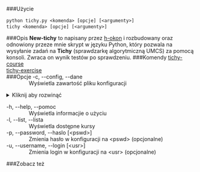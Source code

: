 ###Użycie
```console
python tichy.py <komenda> [opcje] [<argumenty>]
tichy <komenda> [opcje] [<argumenty>]
```
###Opis
**New-tichy** to napisany przez [h-okon](https://github.com/h-okon) i rozbudowany oraz odnowiony przeze mnie skrypt w języku Python, który pozwala na wysyłanie zadań na **Tichy** (sprawdzarkę algorytmiczną UMCS) za pomocą konsoli. Zwraca on wynik testów po sprawdzeniu.
###Komendy
[tichy-course](documentation_course.md)  
[tichy-exercise](documentation_exercise.md)  
###Opcje
-c, --config, --dane  
&nbsp;&nbsp;&nbsp;&nbsp;&nbsp;&nbsp;&nbsp;&nbsp;&nbsp;&nbsp;&nbsp;&nbsp;&nbsp;&nbsp;&nbsp;Wyświetla zawartość pliku konfiguracji
<details><summary>Kliknij aby rozwinąć</summary>  

![tichy_cofnig](../images/tichy_config.gif?raw=true)
</details>  

-h, --help, --pomoc  
&nbsp;&nbsp;&nbsp;&nbsp;&nbsp;&nbsp;&nbsp;&nbsp;&nbsp;&nbsp;&nbsp;&nbsp;&nbsp;&nbsp;&nbsp;Wyświetla informacjie o użyciu  
-l, --list, --lista  
&nbsp;&nbsp;&nbsp;&nbsp;&nbsp;&nbsp;&nbsp;&nbsp;&nbsp;&nbsp;&nbsp;&nbsp;&nbsp;&nbsp;&nbsp;Wyświetla dostępne kursy  
-p, --password, --haslo [&lt;pswd>]  
&nbsp;&nbsp;&nbsp;&nbsp;&nbsp;&nbsp;&nbsp;&nbsp;&nbsp;&nbsp;&nbsp;&nbsp;&nbsp;&nbsp;&nbsp;Zmienia hasło w konfiguracji na &lt;pswd> (opcjonalne)  
-u, --username, --login [&lt;usr>]  
&nbsp;&nbsp;&nbsp;&nbsp;&nbsp;&nbsp;&nbsp;&nbsp;&nbsp;&nbsp;&nbsp;&nbsp;&nbsp;&nbsp;&nbsp;Zmienia login w konfiguracji na &lt;usr> (opcjonalne)

###Zobacz też